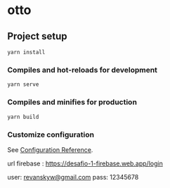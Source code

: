 # otto

## Project setup
```
yarn install
```

### Compiles and hot-reloads for development
```
yarn serve
```

### Compiles and minifies for production
```
yarn build
```

### Customize configuration
See [Configuration Reference](https://cli.vuejs.org/config/).


url firebase : https://desafio-1-firebase.web.app/login

user: revanskyw@gmail.com
pass: 12345678
